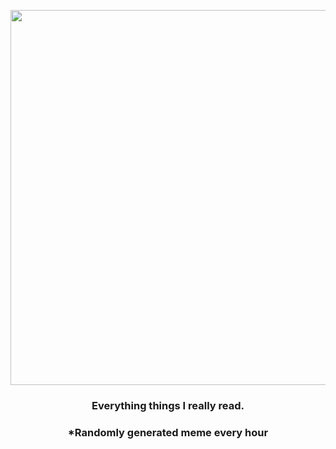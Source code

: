 <p align="center">
        <img src="https://i.redd.it/vldx6xr3x8w81.jpg" width="600" height="600">
        </p>
        <h3 align="center">Everything things I really read.</h3>
        <h3 align="center">*Randomly generated meme every hour</h3>
    